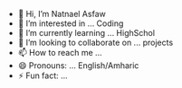 - 👋 Hi, I’m Natnael Asfaw 
- 👀 I’m interested in ... Coding
- 🌱 I’m currently learning ... HighSchol
- 💞️ I’m looking to collaborate on ... projects 
- 📫 How to reach me ...
- 😄 Pronouns: ... English/Amharic 
- ⚡ Fun fact: ...

<!---
thenati7/thenati7 is a ✨ special ✨ repository because its `README.md` (this file) appears on your GitHub profile.
You can click the Preview link to take a look at your changes.
--->
